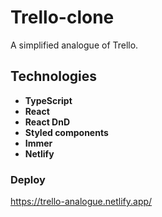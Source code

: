 # Trello-clone
 A simplified analogue of Trello.
 
## Technologies
- **TypeScript**
- **React**
- **React DnD**
- **Styled components**
- **Immer**
- **Netlify**

### Deploy
https://trello-analogue.netlify.app/